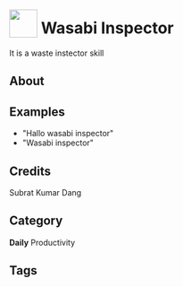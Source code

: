 # <img src="https://raw.githack.com/FortAwesome/Font-Awesome/master/svgs/solid/robot.svg" card_color="#22A7F0" width="50" height="50" style="vertical-align:bottom"/> Wasabi Inspector
It is a waste instector skill

## About


## Examples
* "Hallo wasabi inspector"
* "Wasabi inspector"

## Credits
Subrat Kumar Dang

## Category
**Daily**
Productivity

## Tags

